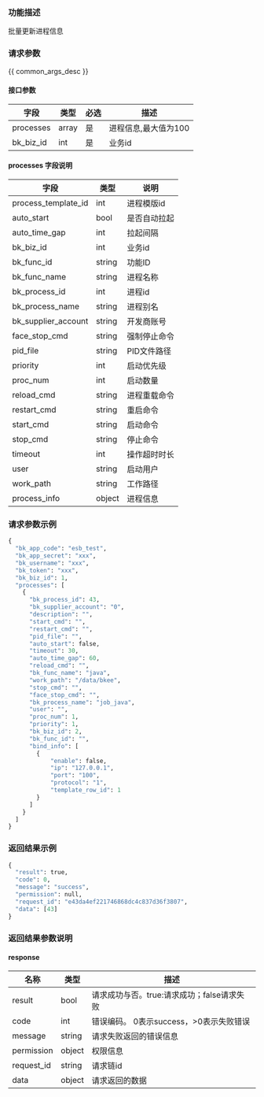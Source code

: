 ### 功能描述

批量更新进程信息

### 请求参数

{{ common_args_desc }}

#### 接口参数

| 字段                 |  类型      | 必选	   |  描述                 |
|----------------------|------------|--------|-----------------------|
| processes            | array  | 是   | 进程信息,最大值为100 |
| bk_biz_id            | int  | 是   | 业务id |


#### processes 字段说明
| 字段|类型|说明|
|---|---|---|
|process_template_id|int|进程模版id|
|auto_start|bool|是否自动拉起|
|auto_time_gap|int|拉起间隔|
|bk_biz_id|int|业务id|
|bk_func_id|string|功能ID|
|bk_func_name|string|进程名称|
|bk_process_id|int|进程id|
|bk_process_name|string|进程别名|
|bk_supplier_account|string|开发商账号|
|face_stop_cmd|string|强制停止命令|
|pid_file|string|PID文件路径|
|priority|int|启动优先级|
|proc_num|int|启动数量|
|reload_cmd|string|进程重载命令|
|restart_cmd|string|重启命令|
|start_cmd|string|启动命令|
|stop_cmd|string|停止命令|
|timeout|int|操作超时时长|
|user|string|启动用户|
|work_path|string|工作路径|
|process_info|object|进程信息|

### 请求参数示例

```python
{
  "bk_app_code": "esb_test",
  "bk_app_secret": "xxx",
  "bk_username": "xxx",
  "bk_token": "xxx",
  "bk_biz_id": 1,
  "processes": [
    {
      "bk_process_id": 43,
      "bk_supplier_account": "0",
      "description": "",
      "start_cmd": "",
      "restart_cmd": "",
      "pid_file": "",
      "auto_start": false,
      "timeout": 30,
      "auto_time_gap": 60,
      "reload_cmd": "",
      "bk_func_name": "java",
      "work_path": "/data/bkee",
      "stop_cmd": "",
      "face_stop_cmd": "",
      "bk_process_name": "job_java",
      "user": "",
      "proc_num": 1,
      "priority": 1,
      "bk_biz_id": 2,
      "bk_func_id": "",
      "bind_info": [
        {
            "enable": false,  
            "ip": "127.0.0.1",  
            "port": "100",  
            "protocol": "1", 
            "template_row_id": 1  
        }
      ]
    }
  ]
}
```

### 返回结果示例

```python
{
  "result": true,
  "code": 0,
  "message": "success",
  "permission": null,
  "request_id": "e43da4ef221746868dc4c837d36f3807",
  "data": [43]
}
```

### 返回结果参数说明

#### response

| 名称  | 类型  | 描述 |
|---|---|---|
| result | bool | 请求成功与否。true:请求成功；false请求失败 |
| code | int | 错误编码。 0表示success，>0表示失败错误 |
| message | string | 请求失败返回的错误信息 |
| permission    | object | 权限信息    |
| request_id    | string | 请求链id    |
| data | object | 请求返回的数据 |


